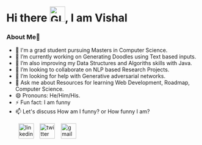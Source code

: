 <h1>Hi there <img alt="GIF" src="https://github.com/TheDudeThatCode/TheDudeThatCode/blob/master/Assets/Hi.gif?raw=true" width="40" />, I am Vishal
<h3>About Me🚀</h3>

 
- 🏫 I'm a grad student pursuing Masters in Computer Science.
- 🔭 I’m currently working on Generating Doodles using Text based inputs.
- 🌱 I’m also improving my Data Structures and Algoriths skills with Java.
- 👯 I’m looking to collaborate on NLP based Research Projects.
- 🤔 I’m looking for help with Generative adversarial networks. 
- 💬 Ask me about Resources for learning Web Development, Roadmap, Computer Science.
- 😄 Pronouns: He/Him/His.
- ⚡ Fun fact: I am funny 
- 📫 Let's discuss How am I funny? or How funny I am? <br><br>
&nbsp;&nbsp;[<img src='https://github.com/TheDudeThatCode/TheDudeThatCode/blob/master/Assets/Linkedin.svg' alt='linkedin' height='40'>](https://www.linkedin.com/in/vishal-shinde-/)&nbsp;&nbsp;&nbsp;&nbsp;[<img src='https://github.com/TheDudeThatCode/TheDudeThatCode/blob/master/Assets/Twitter.svg' alt='twitter' height='40'>](https://twitter.com/chinu2417)&nbsp;&nbsp;&nbsp;&nbsp;[<img src='https://github.com/TheDudeThatCode/TheDudeThatCode/raw/master/Assets/Gmail.svg' alt='gmail' height='40'>](mailto:itsvishal2417@gmail.com)


<!---
being-vishal/being-vishal is a ✨ special ✨ repository because its `README.md` (this file) appears on your GitHub profile.
You can click the Preview link to take a look at your changes.
--->
